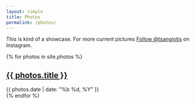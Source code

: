 ```yaml
---
layout: simple
title: Photos
permalink: /photos/
---
```


This is kind of a showcase. For more current pictures [Follow @tsangiotis](https://instagram.com/tsangiotis) on Instagram.

{% for photos in site.photos %}
<article class="post__present">
  <a class="post" href="{{ photos.url }}">
    <h2 class="post__title">
      {{ photos.title }}</h2>
  </a>
  <time class="post__date" datetime="{{ photos.date | date_to_xmlschema }}">{{ photos.date | date: "%b %d, %Y" }}</time>
</article>
{% endfor %}

